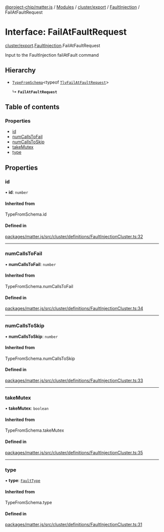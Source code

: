 [@project-chip/matter.js](../README.md) / [Modules](../modules.md) / [cluster/export](../modules/cluster_export.md) / [FaultInjection](../modules/cluster_export.FaultInjection.md) / FailAtFaultRequest

# Interface: FailAtFaultRequest

[cluster/export](../modules/cluster_export.md).[FaultInjection](../modules/cluster_export.FaultInjection.md).FailAtFaultRequest

Input to the FaultInjection failAtFault command

## Hierarchy

- [`TypeFromSchema`](../modules/tlv_export.md#typefromschema)\<typeof [`TlvFailAtFaultRequest`](../modules/cluster_export.FaultInjection.md#tlvfailatfaultrequest)\>

  ↳ **`FailAtFaultRequest`**

## Table of contents

### Properties

- [id](cluster_export.FaultInjection.FailAtFaultRequest.md#id)
- [numCallsToFail](cluster_export.FaultInjection.FailAtFaultRequest.md#numcallstofail)
- [numCallsToSkip](cluster_export.FaultInjection.FailAtFaultRequest.md#numcallstoskip)
- [takeMutex](cluster_export.FaultInjection.FailAtFaultRequest.md#takemutex)
- [type](cluster_export.FaultInjection.FailAtFaultRequest.md#type)

## Properties

### id

• **id**: `number`

#### Inherited from

TypeFromSchema.id

#### Defined in

[packages/matter.js/src/cluster/definitions/FaultInjectionCluster.ts:32](https://github.com/project-chip/matter.js/blob/904d0c9b952b91f28a21803759c5e5c66ee4d272/packages/matter.js/src/cluster/definitions/FaultInjectionCluster.ts#L32)

___

### numCallsToFail

• **numCallsToFail**: `number`

#### Inherited from

TypeFromSchema.numCallsToFail

#### Defined in

[packages/matter.js/src/cluster/definitions/FaultInjectionCluster.ts:34](https://github.com/project-chip/matter.js/blob/904d0c9b952b91f28a21803759c5e5c66ee4d272/packages/matter.js/src/cluster/definitions/FaultInjectionCluster.ts#L34)

___

### numCallsToSkip

• **numCallsToSkip**: `number`

#### Inherited from

TypeFromSchema.numCallsToSkip

#### Defined in

[packages/matter.js/src/cluster/definitions/FaultInjectionCluster.ts:33](https://github.com/project-chip/matter.js/blob/904d0c9b952b91f28a21803759c5e5c66ee4d272/packages/matter.js/src/cluster/definitions/FaultInjectionCluster.ts#L33)

___

### takeMutex

• **takeMutex**: `boolean`

#### Inherited from

TypeFromSchema.takeMutex

#### Defined in

[packages/matter.js/src/cluster/definitions/FaultInjectionCluster.ts:35](https://github.com/project-chip/matter.js/blob/904d0c9b952b91f28a21803759c5e5c66ee4d272/packages/matter.js/src/cluster/definitions/FaultInjectionCluster.ts#L35)

___

### type

• **type**: [`FaultType`](../enums/cluster_export.FaultInjection.FaultType.md)

#### Inherited from

TypeFromSchema.type

#### Defined in

[packages/matter.js/src/cluster/definitions/FaultInjectionCluster.ts:31](https://github.com/project-chip/matter.js/blob/904d0c9b952b91f28a21803759c5e5c66ee4d272/packages/matter.js/src/cluster/definitions/FaultInjectionCluster.ts#L31)
